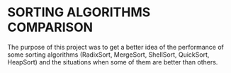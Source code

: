 # SORTING ALGORITHMS COMPARISON

The purpose of this project was to get a better idea of the performance of some sorting algorithms (RadixSort, MergeSort, ShellSort, QuickSort, HeapSort) and the situations when some of them are better than others.
